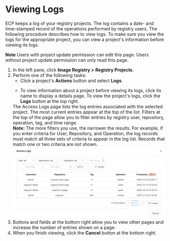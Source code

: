 # Viewing Logs

ECP keeps a log of your registry projects. The log contains a date- and time-stamped record of the operations performed by registry users. The following procedure describes how to view logs. To make sure you view the logs for the appropriate project, you can view a project's information before viewing its logs.

**Note** Users with project update permission can edit this page. Users without project update permission can only read this page.

1. In the left pane, click **Image Registry > Registry Projects**.
2. Perform one of the following tasks:<ul><li>Click a project's **Actions** button and select **Logs**.</ul></li> <ul><li>To view information about a project before viewing its logs, click its name to display a details page. To view the project's logs, click the **Logs** button at the top right.</ul></li>
The Access Logs page lists the log entries associated with the selected project. The most current entries appear at the top of the list. Filters at the top of the page allow you to filter entries by registry user, repository, operation, tag, and time range.<br>
**Note:** The more filters you use, the narrower the results. For example, if you enter criteria for User, Repository, and Operation, the log records must match all three sets of criteria to appear in the log list. Records that match one or two criteria are not shown.</br>
   ![null](</docs/resources/images/registry/log-project.png>)
3. Buttons and fields at the bottom right allow you to view other pages and increase the number of entries shown on a page.
4. When you finish viewing, click the **Cancel** button at the bottom right.